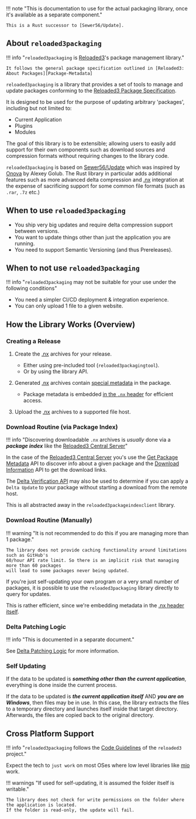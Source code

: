 !!! note "This is documentation to use for the actual packaging library, once it's available as a separate component."

    This is a Rust successor to [Sewer56/Update].

## About `reloaded3packaging`

!!! info "`reloaded3packaging` is [Reloaded3][Reloaded3]'s package management library."

    It follows the general package specification outlined in [Reloaded3: About Packages][Package-Metadata]

`reloaded3packaging` is a library that provides a set of tools to manage and update packages
conforming to the [Reloaded3 Package Specification][Package-Metadata].

It is designed to be used for the purpose of updating arbitrary 'packages', including but not limited to:

- Current Application
- Plugins
- Modules

The goal of this library is to be extensible; allowing users to easily add support for their own
components such as download sources and compression formats without requiring changes to the library code.

`reloaded3packaging` is based on [Sewer56/Update] which was inspired by [Onova] by Alexey Golub.
The Rust library in particular adds additional features such as more advanced delta compression and
[.nx][nx] integration at the expense of sacrificing support for some common file formats
(such as `.rar`, `.7z` etc.)

## When to use `reloaded3packaging`

- You ship very big updates and require delta compression support between versions.
- You want to update things other than just the application you are running.
- You need to support Semantic Versioning (and thus Prereleases).

## When to not use `reloaded3packaging`

!!! info "`reloaded3packaging` may not be suitable for your use under the following conditions"

- You need a simpler CI/CD deployment & integration experience.
- You can only upload 1 file to a given website.

## How the Library Works (Overview)

### Creating a Release

1. Create the [.nx][nx] archives for your release.
    - Either using pre-included tool (`reloaded3packagingtool`).
    - Or by using the library API.

2. Generated [.nx][nx] archives contain [special metadata][header-metadata] in the package.
    - Package metadata is embedded [in the `.nx` header][nx-header] for efficient access.

3. Upload the [.nx][nx] archives to a supported file host.

### Download Routine (via Package Index)

!!! info "Discovering downloadable `.nx` archives is *usually* done via a ***package index*** like the [Reloaded3 Central Server]"

In the case of the [Reloaded3 Central Server] you's use the [Get Package Metadata] API to discover
info about a given package and the [Download Information] API to get the download links.

The [Delta Verification API] may also be used to determine if you can apply a `Delta Update` to
your package without starting a download from the remote host.

This is all abstracted away in the `reloaded3packageindexclient` library.
<!-- TODO: Add Link -->

### Download Routine (Manually)

!!! warning "It is not recommended to do this if you are managing more than 1 package."

    The library does not provide caching functionality around limitations such as GitHub's
    60/hour API rate limit. So there is an implicit risk that managing more than 60 packages
    will lead to some packages never being updated.

If you're just self-updating your own program or a very small number of packages,
it is possible to use the `reloaded3packaging` library directly to query for updates.

This is rather efficient, since we're embedding metadata in the [.nx header itself][header-metadata].

### Delta Patching Logic

!!! info "This is documented in a separate document."

See [Delta Patching Logic] for more information.

### Self Updating

If the data to be updated is ***something other than the current application***,
everything is done inside the current process.

If the data to be updated is ***the current application itself*** AND ***you are on Windows***,
then files may be in use. In this case, the library extracts the files to a temporary directory
and launches itself inside that target directory. Afterwards, the files are copied back to
the original directory.

## Cross Platform Support

!!! info "`reloaded3packaging` follows the [Code Guidelines] of the `reloaded3` project."

Expect the tech to `just work` on most OSes where low level libraries like [mio] work.

!!! warnings "If used for self-updating, it is assumed the folder itself is writable."

    The library does not check for write permissions on the folder where the application is located.
    If the folder is read-only, the update will fail.

[Reloaded3]: ../../../index.md
[Package-Metadata]: ../About.md
[Sewer56/Update]: https://sewer56.dev/Update/
[Onova]: https://github.com/Tyrrrz/Onova
[nx]: https://nexus-mods.github.io/NexusMods.Archives.Nx/
[header-metadata]: ../File-Format/Archive-User-Data-Format.md
[nx-header]: https://nexus-mods.github.io/NexusMods.Archives.Nx/Specification/File-Header/#how-the-header-is-used
[Delta Patching Logic]: ../File-Format/Delta-Patching-Logic.md
[Reloaded3 Central Server]: ../../../Services/Central-Server.md
[Get Package Metadata]: ../../../Services/Central-Server.md#get-package-metadata
[Download Information]: ../../../Services/Central-Server.md#download-information
[Delta Verification API]: ../../../Services/Central-Server.md#delta-verification-api
[Code Guidelines]: ../../../Code-Guidelines/Code-Guidelines.md
[mio]: https://github.com/tokio-rs/mio